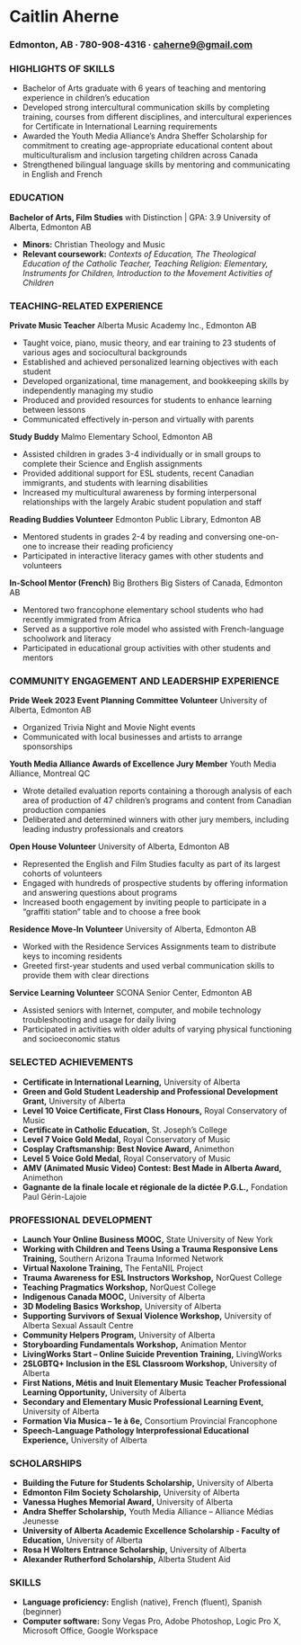   # Caitlin Aherne
### Edmonton, AB ∙ 780-908-4316 ∙ caherne9@gmail.com

### HIGHLIGHTS OF SKILLS
* Bachelor of Arts graduate with 6 years of teaching and mentoring experience in children’s education
* Developed strong intercultural communication skills by completing training, courses from different disciplines, and intercultural experiences for Certificate in International Learning requirements
* Awarded the Youth Media Alliance’s Andra Sheffer Scholarship for commitment to creating age-appropriate educational content about multiculturalism and inclusion targeting children across Canada
* Strengthened bilingual language skills by mentoring and communicating in English and French

### EDUCATION
**Bachelor of Arts, Film Studies** with Distinction | GPA: 3.9
University of Alberta, Edmonton AB
* **Minors:** Christian Theology and Music
* **Relevant coursework:** _Contexts of Education, The Theological Education of the Catholic Teacher, Teaching Religion: Elementary, Instruments for Children, Introduction to the Movement Activities of Children_

### TEACHING-RELATED EXPERIENCE
**Private Music Teacher**
Alberta Music Academy Inc., Edmonton AB
*	Taught voice, piano, music theory, and ear training to 23 students of various ages and sociocultural backgrounds
*	Established and achieved personalized learning objectives with each student
*	Developed organizational, time management, and bookkeeping skills by independently managing my studio
*	Produced and provided resources for students to enhance learning between lessons
*	Communicated effectively in-person and virtually with parents

**Study Buddy**
Malmo Elementary School, Edmonton AB
* Assisted children in grades 3-4 individually or in small groups to complete their Science and English assignments
* Provided additional support for ESL students, recent Canadian immigrants, and students with learning disabilities
* Increased my multicultural awareness by forming interpersonal relationships with the largely Arabic student population and staff

**Reading Buddies Volunteer**
Edmonton Public Library, Edmonton AB
* Mentored students in grades 2-4 by reading and conversing one-on-one to increase their reading proficiency
* Participated in interactive literacy games with other students and volunteers

**In-School Mentor (French)**
Big Brothers Big Sisters of Canada, Edmonton AB
* Mentored two francophone elementary school students who had recently immigrated from Africa
* Served as a supportive role model who assisted with French-language schoolwork and literacy
* Participated in educational group activities with other students and mentors

### COMMUNITY ENGAGEMENT AND LEADERSHIP EXPERIENCE
**Pride Week 2023 Event Planning Committee Volunteer**
University of Alberta, Edmonton AB
* Organized Trivia Night and Movie Night events
* Communicated with local businesses and artists to arrange sponsorships

**Youth Media Alliance Awards of Excellence Jury Member**
Youth Media Alliance, Montreal QC
* Wrote detailed evaluation reports containing a thorough analysis of each area of production of 47 children’s programs and content from Canadian production companies
* Deliberated and determined winners with other jury members, including leading industry professionals and creators

**Open House Volunteer**
University of Alberta, Edmonton AB
* Represented the English and Film Studies faculty as part of its largest cohorts of volunteers
* Engaged with hundreds of prospective students by offering information and answering questions about programs
* Increased booth engagement by inviting people to participate in a “graffiti station” table and to choose a free book

**Residence Move-In Volunteer**
University of Alberta, Edmonton AB
* Worked with the Residence Services Assignments team to distribute keys to incoming residents
* Greeted first-year students and used verbal communication skills to provide them with clear directions

**Service Learning Volunteer**
SCONA Senior Center, Edmonton AB
* Assisted seniors with Internet, computer, and mobile technology troubleshooting and usage for daily living
* Participated in activities with older adults of varying physical functioning and socioeconomic status

### SELECTED ACHIEVEMENTS
* **Certificate in International Learning,** University of Alberta
* **Green and Gold Student Leadership and Professional Development Grant,** University of Alberta
* **Level 10 Voice Certificate, First Class Honours,** Royal Conservatory of Music
* **Certificate in Catholic Education,** St. Joseph’s College
* **Level 7 Voice Gold Medal,** Royal Conservatory of Music
* **Cosplay Craftsmanship: Best Novice Award,** Animethon
* **Level 5 Voice Gold Medal,** Royal Conservatory of Music
* **AMV (Animated Music Video) Contest: Best Made in Alberta Award,** Animethon
* **Gagnante de la finale locale et régionale de la dictée P.G.L.,** Fondation Paul Gérin-Lajoie

### PROFESSIONAL DEVELOPMENT
* **Launch Your Online Business MOOC,** State University of New York
* **Working with Children and Teens Using a Trauma Responsive Lens Training,** Southern Arizona Trauma Informed Network
* **Virtual Naxolone Training,** The FentaNIL Project
* **Trauma Awareness for ESL Instructors Workshop,** NorQuest College
* **Teaching Pragmatics Workshop,** NorQuest College
* **Indigenous Canada MOOC,** University of Alberta
* **3D Modeling Basics Workshop,** University of Alberta
* **Supporting Survivors of Sexual Violence Workshop,** University of Alberta Sexual Assault Centre
* **Community Helpers Program,** University of Alberta
* **Storyboarding Fundamentals Workshop,** Animation Mentor
* **LivingWorks Start – Online Suicide Prevention Training,** LivingWorks
* **2SLGBTQ+ Inclusion in the ESL Classroom Workshop,** University of Alberta
* **First Nations, Métis and Inuit Elementary Music Teacher Professional Learning Opportunity,** University of Alberta
* **Secondary and Elementary Music Professional Learning Event,** University of Alberta
* **Formation Via Musica – 1e à 6e,** Consortium Provincial Francophone
* **Speech-Language Pathology Interprofessional Educational Experience,** University of Alberta

### SCHOLARSHIPS
* **Building the Future for Students Scholarship,** University of Alberta
* **Edmonton Film Society Scholarship,** University of Alberta
* **Vanessa Hughes Memorial Award,** University of Alberta
* **Andra Sheffer Scholarship,** Youth Media Alliance – Alliance Médias Jeunesse
* **University of Alberta Academic Excellence Scholarship - Faculty of Education,** University of Alberta
* **Rosa H Wolters Entrance Scholarship,** University of Alberta
* **Alexander Rutherford Scholarship,** Alberta Student Aid

### SKILLS
* **Language proficiency:** English (native), French (fluent), Spanish (beginner)
* **Computer software:** Sony Vegas Pro, Adobe Photoshop, Logic Pro X, Microsoft Office, Google Workspace
